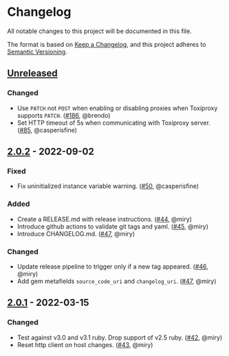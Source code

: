 # Changelog
All notable changes to this project will be documented in this file.

The format is based on [Keep a Changelog](https://keepachangelog.com/en/1.0.0/),
and this project adheres to [Semantic Versioning](https://semver.org/spec/v2.0.0.html).

## [Unreleased]

### Changed
- Use `PATCH` not `POST` when enabling or disabling proxies when Toxiproxy supports `PATCH`.
  ([#186](https://github.com/Shopify/toxiproxy-ruby/pull/186), @brendo)
- Set HTTP timeout of 5s when communicating with Toxiproxy server.
  ([#85](https://github.com/Shopify/toxiproxy-ruby/pull/85), @casperisfine)

## [2.0.2] - 2022-09-02
### Fixed
- Fix uninitialized instance variable warning.
  ([#50](https://github.com/Shopify/toxiproxy-ruby/pull/50), @casperisfine)

### Added
- Create a RELEASE.md with release instructions.
  ([#44](https://github.com/Shopify/toxiproxy-ruby/pull/44), @miry)
- Introduce github actions to validate git tags and yaml.
  ([#45](https://github.com/Shopify/toxiproxy-ruby/pull/45), @miry)
- Introduce CHANGELOG.md.
  ([#47](https://github.com/Shopify/toxiproxy-ruby/pull/47), @miry)

### Changed
- Update release pipeline to trigger only if a new tag appeared.
  ([#46](https://github.com/Shopify/toxiproxy-ruby/pull/46), @miry)
- Add gem metafields `source_code_uri` and `changelog_uri`.
  ([#47](https://github.com/Shopify/toxiproxy-ruby/pull/47), @miry)

## [2.0.1] - 2022-03-15
### Changed
- Test against v3.0 and v3.1 ruby. Drop support of v2.5 ruby.
  ([#42](https://github.com/Shopify/toxiproxy-ruby/pull/42), @miry)
- Reset http client on host changes. ([#43](https://github.com/Shopify/toxiproxy-ruby/pull/43), @miry)

[Unreleased]: https://github.com/Shopify/toxiproxy-ruby/compare/v2.0.2...HEAD
[2.0.2]: https://github.com/Shopify/toxiproxy-ruby/compare/v2.0.1...v2.0.2
[2.0.1]: https://github.com/Shopify/toxiproxy-ruby/compare/v2.0.0...v2.0.1
